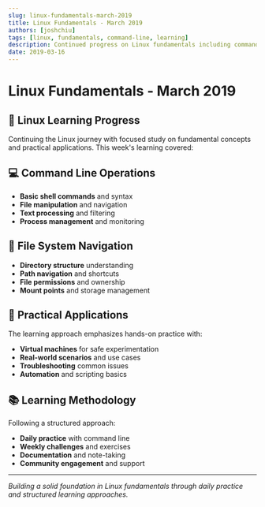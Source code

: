 ```yaml
---
slug: linux-fundamentals-march-2019
title: Linux Fundamentals - March 2019
authors: [joshchiu]
tags: [linux, fundamentals, command-line, learning]
description: Continued progress on Linux fundamentals including command line operations and file system navigation.
date: 2019-03-16
---
```


# Linux Fundamentals - March 2019

## 🐧 Linux Learning Progress

Continuing the Linux journey with focused study on fundamental concepts and practical applications. This week's learning covered:

## 💻 Command Line Operations

- **Basic shell commands** and syntax
- **File manipulation** and navigation
- **Text processing** and filtering
- **Process management** and monitoring

## 📁 File System Navigation

- **Directory structure** understanding
- **Path navigation** and shortcuts
- **File permissions** and ownership
- **Mount points** and storage management

## 🔧 Practical Applications

The learning approach emphasizes hands-on practice with:

- **Virtual machines** for safe experimentation
- **Real-world scenarios** and use cases
- **Troubleshooting** common issues
- **Automation** and scripting basics

## 📚 Learning Methodology

Following a structured approach:

- **Daily practice** with command line
- **Weekly challenges** and exercises
- **Documentation** and note-taking
- **Community engagement** and support

<!-- truncate -->

---

*Building a solid foundation in Linux fundamentals through daily practice and structured learning approaches.*
